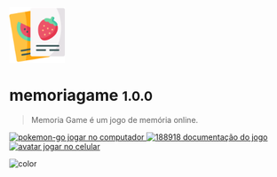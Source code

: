 <img src="./src/_assets/logo.png" alt="logo" id="3813720" class="flaticon" width="100px"/>

# memoriagame <small>1.0.0</small>
 
>  Memoria Game é um jogo de memória online.

<!--- ###  JOGO DA MEMÓRIA ![188918](https://user-images.githubusercontent.com/104602308/188720995-cba98da3-261c-4bb9-824c-6ea5c91c923f.png) --->

[![pokemon-go](https://user-images.githubusercontent.com/104602308/188932301-7e63be08-7132-4679-b04d-6975cad42e29.png) jogar no computador ](https://github.com/GeorgiaPereira039/MemoriaGame)
[![188918](https://user-images.githubusercontent.com/104602308/188720995-cba98da3-261c-4bb9-824c-6ea5c91c923f.png) documentação do jogo](/?id=introdução-e-história)
[![avatar](https://user-images.githubusercontent.com/104602308/188933955-fdfa013a-8079-412b-ae6d-87d5f023e7b3.png) jogar no celular ](https://georgiapereira039.github.io/MemoriaGame/jogo.html)


![color](white)
